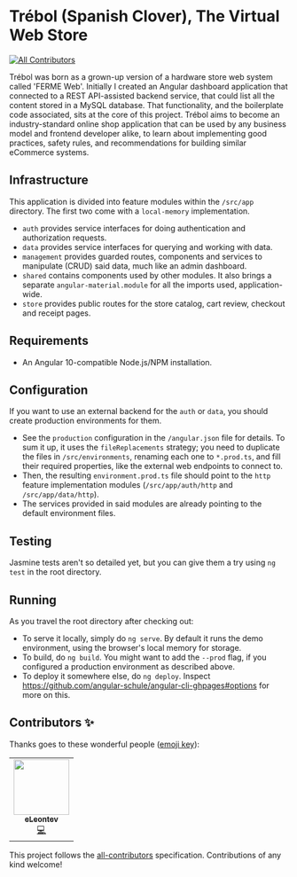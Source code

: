 # Trébol (Spanish Clover), The Virtual Web Store
<!-- ALL-CONTRIBUTORS-BADGE:START - Do not remove or modify this section -->
[![All Contributors](https://img.shields.io/badge/all_contributors-1-orange.svg?style=flat-square)](#contributors-)
<!-- ALL-CONTRIBUTORS-BADGE:END -->

Trébol was born as a grown-up version of a hardware store web system called 'FERME Web'. Initially I created an Angular dashboard application that connected to a REST API-assisted backend service, that could list all the content stored in a MySQL database.
That functionality, and the boilerplate code associated, sits at the core of this project. Trébol aims to become an industry-standard online shop application that can be used by any business model and frontend developer alike, to learn about implementing good practices, safety rules, and recommendations for building similar eCommerce systems.

## Infrastructure

This application is divided into feature modules within the `/src/app` directory. The first two come with a `local-memory` implementation.
* `auth` provides service interfaces for doing authentication and authorization requests.
* `data` provides service interfaces for querying and working with data.
* `management` provides guarded routes, components and services to manipulate (CRUD) said data, much like an admin dashboard.
* `shared` contains components used by other modules. It also brings a separate `angular-material.module` for all the imports used, application-wide.
* `store` provides public routes for the store catalog, cart review, checkout and receipt pages.

## Requirements

* An Angular 10-compatible Node.js/NPM installation.

## Configuration

If you want to use an external backend for the `auth` or `data`, you should create production environments for them.
* See the `production` configuration in the `/angular.json` file for details. To sum it up, it uses the `fileReplacements` strategy; you need to duplicate the files in `/src/environments`, renaming each one to `*.prod.ts`, and fill their required properties, like the external web endpoints to connect to.
* Then, the resulting `environment.prod.ts` file should point to the `http` feature implementation modules (`/src/app/auth/http` and `/src/app/data/http`).
* The services provided in said modules are already pointing to the default environment files.

## Testing

Jasmine tests aren't so detailed yet, but you can give them a try using `ng test` in the root directory.

## Running

As you travel the root directory after checking out:
* To serve it locally, simply do `ng serve`. By default it runs the demo environment, using the browser's local memory for storage.
* To build, do `ng build`. You might want to add the `--prod` flag, if you configured a production environment as described above.
* To deploy it somewhere else, do `ng deploy`. Inspect https://github.com/angular-schule/angular-cli-ghpages#options for more on this.
## Contributors ✨

Thanks goes to these wonderful people ([emoji key](https://allcontributors.org/docs/en/emoji-key)):

<!-- ALL-CONTRIBUTORS-LIST:START - Do not remove or modify this section -->
<!-- prettier-ignore-start -->
<!-- markdownlint-disable -->
<table>
  <tr>
    <td align="center"><a href="https://github.com/eLeontev"><img src="https://avatars1.githubusercontent.com/u/15786916?v=4" width="100px;" alt=""/><br /><sub><b>eLeontev</b></sub></a><br /><a href="https://github.com/bglamadrid/trebol-ng/commits?author=eLeontev" title="Code">💻</a></td>
  </tr>
</table>

<!-- markdownlint-enable -->
<!-- prettier-ignore-end -->
<!-- ALL-CONTRIBUTORS-LIST:END -->

This project follows the [all-contributors](https://github.com/all-contributors/all-contributors) specification. Contributions of any kind welcome!